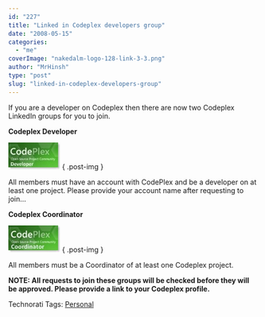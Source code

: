 ```yaml
---
id: "227"
title: "Linked in Codeplex developers group"
date: "2008-05-15"
categories: 
  - "me"
coverImage: "nakedalm-logo-128-link-3-3.png"
author: "MrHinsh"
type: "post"
slug: "linked-in-codeplex-developers-group"
---
```


If you are a developer on Codeplex then there are now two Codeplex LinkedIn groups for you to join.

**Codeplex Developer**

[![CPLarge](images/LinkedinCodeplexdevelopersgroup_CEA0-CPLarge_3-2-2.jpg)](http://www.linkedin.com/e/gis/104496/49C5800566F1 "Join the Codeplex Developers group")
{ .post-img }

All members must have an account with CodePlex and be a developer on at least one project. Please provide your account name after requesting to join...

**Codeplex Coordinator**

[![CPCLarge](images/LinkedinCodeplexdevelopersgroup_CEA0-CPCLarge_3-1-1.jpg)](http://www.linkedin.com/e/gis/105011/724CDD1E64E4 "Join the Codeplex Coordinator group")
{ .post-img }

All members must be a Coordinator of at least one Codeplex project.

**NOTE: All requests to join these groups will be checked before they will be approved. Please provide a link to your Codeplex profile.**

Technorati Tags: [Personal](http://technorati.com/tags/Personal)




